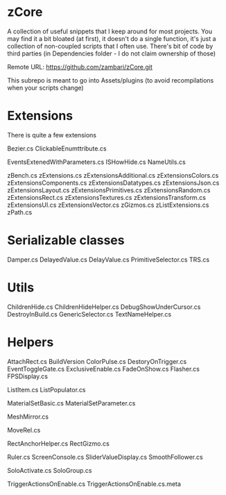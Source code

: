 # zCore

A collection of useful snippets that I keep around for most projects. You may find it a bit bloated (at first), it doesn't do a single function, it's just a collection of non-coupled scripts that I often use. There's bit of code by third parties (in Dependencies folder - I do not claim ownership of those)



Remote URL:
https://github.com/zambari/zCore.git

This subrepo is meant to go into Assets/plugins (to avoid recompilations when your scripts change)

# Extensions

There is quite a few extensions



Bezier.cs
ClickableEnumttribute.cs

EventsExtenedWithParameters.cs
ISHowHide.cs
NameUtils.cs

zBench.cs
zExtensions.cs
zExtensionsAdditional.cs
zExtensionsColors.cs
zExtensionsComponents.cs
zExtensionsDatatypes.cs
zExtensionsJson.cs
zExtensionsLayout.cs
zExtensionsPrimitives.cs
zExtensionsRandom.cs
zExtensionsRect.cs
zExtensionsTextures.cs
zExtensionsTransform.cs
zExtensionsUI.cs
zExtensionsVector.cs
zGizmos.cs
zListExtensions.cs
zPath.cs

# Serializable classes

Damper.cs
DelayedValue.cs
DelayValue.cs
PrimitiveSelector.cs
TRS.cs


# Utils

ChildrenHide.cs
ChildrenHideHelper.cs
DebugShowUnderCursor.cs
DestroyInBuild.cs
GenericSelector.cs
TextNameHelper.cs


# Helpers

AttachRect.cs
BuildVersion
ColorPulse.cs
DestoryOnTrigger.cs
EventToggleGate.cs
ExclusiveEnable.cs
FadeOnShow.cs
Flasher.cs
FPSDisplay.cs

ListItem.cs
ListPopulator.cs

MaterialSetBasic.cs
MaterialSetParameter.cs

MeshMirror.cs

MoveRel.cs

RectAnchorHelper.cs
RectGizmo.cs

Ruler.cs
ScreenConsole.cs
SliderValueDisplay.cs
SmoothFollower.cs

SoloActivate.cs
SoloGroup.cs

TriggerActionsOnEnable.cs
TriggerActionsOnEnable.cs.meta

